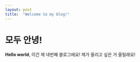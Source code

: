 ```yaml
---
layout: post
title:  "Welcome to my blog!"
---
```


# 모두 안녕!

**Hello world**, 이건 제 네번째 블로그에요!
제가 올리고 싶은 거 올릴래요!
